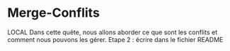 # Merge-Conflits
LOCAL
Dans cette quête, nous allons aborder ce que sont les conflits et comment nous pouvons les gérer.
Etape 2 : écrire dans le fichier README


